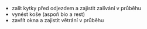 - zalít kytky před odjezdem a zajistit zalívání v průběhu
- vynést koše (aspoň bio a rest)
- zavřít okna a zajistit větrání v průběhu